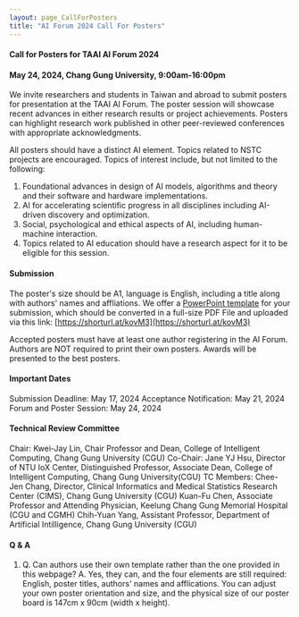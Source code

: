 ```yaml
---
layout: page_CallForPosters
title: "AI Forum 2024 Call For Posters"
---
```


#### Call for Posters for TAAI AI Forum 2024
#### May 24, 2024, Chang Gung University, 9:00am-16:00pm

We invite researchers and students in Taiwan and abroad to submit posters for presentation at the TAAI AI Forum. The poster session will showcase recent advances in either research results or project achievements. Posters can highlight research work published in other peer-reviewed conferences with appropriate acknowledgments. 

All posters should have a distinct AI element. Topics related to NSTC projects are encouraged. Topics of interest include, but not limited to the following:

1. Foundational advances in design of AI models, algorithms and theory and their software and hardware implementations.
2. AI for accelerating scientific progress in all disciplines including AI-driven discovery and optimization.
3. Social, psychological and ethical aspects of AI, including human-machine interaction. 
4. Topics related to AI education should have a research aspect for it to be eligible for this session.

#### Submission

The poster's size should be A1, language is English, including a title along with authors' names and affliations. We offer a [PowerPoint template](https://changgunguniversity-my.sharepoint.com/:p:/g/personal/d000019097_cgu_edu_tw/EZyukcZcilRJl2iz-QbwXmYBnXsZGwrtTfY9nlsGNGDBgQ?e=9ffwAs) for your submission, which should be converted in a full-size PDF File and uploaded via this link: [https://shorturl.at/kovM3](https://shorturl.at/kovM3)

Accepted posters must have at least one author registering in the AI Forum. Authors are NOT required to print their own posters. Awards will be presented to the best posters.

#### Important Dates
Submission Deadline: May 17, 2024
Acceptance Notification: May 21, 2024
Forum and Poster Session: May 24, 2024

#### Technical Review Committee
Chair: Kwei-Jay Lin, Chair Professor and Dean, College of Intelligent Computing, Chang Gung University (CGU)
Co-Chair: Jane YJ Hsu, Director of NTU IoX Center, Distinguished Professor, Associate Dean, College of Intelligent Computing, Chang Gung University(CGU)
TC Members:
Chee-Jen Chang, Director, Clinical Informatics and Medical Statistics Research Center (CIMS), Chang Gung University (CGU)
Kuan-Fu Chen, Associate Professor and Attending Physician, Keelung Chang Gung Memorial Hospital (CGU and CGMH)
Chih-Yuan Yang, Assistant Professor, Department of Artificial Intilligence, Chang Gung University (CGU)

#### Q & A
1. Q. Can authors use their own template rather than the one provided in this webpage? A. Yes, they can, and the four elements are still required: English, poster titles, authors' names and afflications. You can adjust your own poster orientation and size, and the physical size of our poster board is 147cm x 90cm (width x height).
